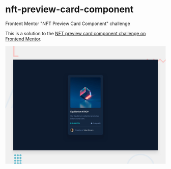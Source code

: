 # nft-preview-card-component

Frontent Mentor "NFT Preview Card Component" challenge

This is a solution to the [NFT preview card component challenge on Frontend Mentor](https://www.frontendmentor.io/challenges/nft-preview-card-component-SbdUL_w0U).

![](./design/desktop-preview.jpg)

